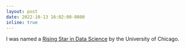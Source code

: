 ```yaml
---
layout: post
date: 2022-10-13 16:02:00-0800
inline: true
---
```


I was named a [Rising Star in Data Science](https://datascience.uchicago.edu/rising-stars#rising-stars-profiles-2) by the University of Chicago.
